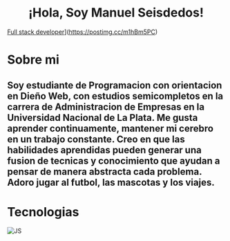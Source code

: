## <h1 align="center"> ¡Hola, Soy Manuel Seisdedos! </h1>

[Full stack developer](https://i.postimg.cc/Znxn5kZ7/FULL-STACK-DEVELOPER-1.png)](https://postimg.cc/m1hBm5PC)

# Sobre mi

Soy estudiante de Programacion con orientacion en Dieño Web, con estudios semicompletos en la carrera de Administracion de Empresas en la Universidad Nacional de La Plata. Me gusta aprender continuamente, mantener mi cerebro en un trabajo constante. Creo en que las habilidades aprendidas pueden generar una fusion de tecnicas y conocimiento que ayudan a pensar de manera abstracta cada problema. Adoro jugar al futbol, las mascotas y los viajes. 
--------------

# Tecnologias
![JS](https://img.shields.io/badge/JS-JavaScript-yellow)
